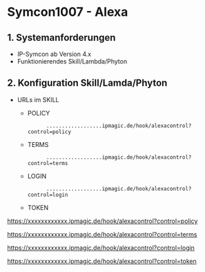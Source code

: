 # Symcon1007 - Alexa

## 1. Systemanforderungen
- IP-Symcon ab Version 4.x
- Funktionierendes Skill/Lambda/Phyton

## 2. Konfiguration Skill/Lamda/Phyton

* URLs im SKILL
  * POLICY
  
              ..................ipmagic.de/hook/alexacontrol?control=policy

  * TERMS
  
              ..................ipmagic.de/hook/alexacontrol?control=terms

  * LOGIN
  
              ..................ipmagic.de/hook/alexacontrol?control=login
  
  * TOKEN
  
 

https://xxxxxxxxxxxx.ipmagic.de/hook/alexacontrol?control=policy


https://xxxxxxxxxxxx.ipmagic.de/hook/alexacontrol?control=terms


https://xxxxxxxxxxxx.ipmagic.de/hook/alexacontrol?control=login


https://xxxxxxxxxxxx.ipmagic.de/hook/alexacontrol?control=token

